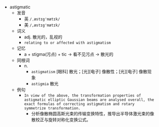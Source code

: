 - astigmatic
  - 发音
    - 英 `/ˌæstɪg'mætɪk/`
    - 美 `/,æstɪg'mætɪk/`
  - 词义
    - adj. 散光的，乱视的
    - `relating to or affected with astigmatism `
  - 记忆
    - a + stigma(污点) + tic → 看不见污点 → 散光的
  - 同根词
    - n.
      - `astigmatism` [眼科] 散光；[光][电子] 像散性；[光][电子] 像散现象
      - `astigmia` 散光
  - 例句
    - `In view of the above, the transformation properties of astigmatic elliptic Gaussian beams are analysed overall, the exact formulas of correcting astigmatism and rotary symmetrize transformation.`
      - 分析像散椭圆高斯光束的传输变换特性，推导出半导体激光束的像散校正与旋转对称化变换公式。

